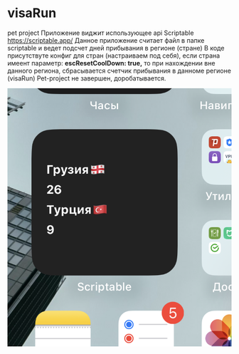 # visaRun 
pet project
Приложение виджит использующее api Scriptable https://scriptable.app/
Данное приложение считает файл в папке scriptable и ведет подсчет дней прибывания в регионе (стране)
В коде присутствуте конфиг для стран (настраиваем под себя), если страна  имеент параметр:
 **escResetCoolDown: true,** то при нахождении вне данного региона, сбрасывается счетчик прибывания в данноме регионе (visaRun)
Pet-project не завершен, доробатывается. 



![Image alt](https://github.com/privetdi/visaRun/raw/master/IMG_1353.png)
